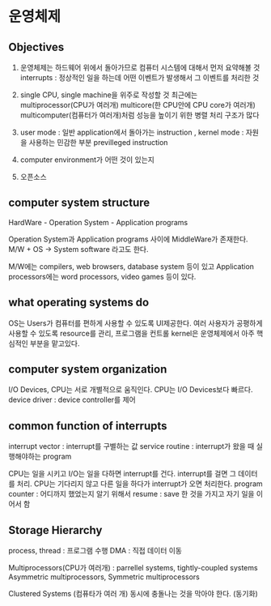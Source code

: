 # 운영체제

## Objectives

1. 운영체제는 하드웨어 위에서 돌아가므로 컴퓨터 시스템에 대해서 먼저 요약해볼 것
interrupts : 정상적인 일을 하는데 어떤 이벤트가 발생해서 그 이벤트를 처리한 것

2. single CPU, single machine을 위주로 작성할 것
최근에는 multiprocessor(CPU가 여러개) multicore(한 CPU안에 CPU core가 여러개) multicomputer(컴퓨터가 여러개)처럼 성능을 높이기 위한 병렬 처리 구조가 많다

3. user mode : 일반 application에서 돌아가는 instruction , kernel mode : 자원을 사용하는 민감한 부분 previlleged instruction 

4. computer environment가 어떤 것이 있는지

5. 오픈소스

## computer system structure

HardWare - Operation System - Application programs

Operation System과 Application programs 사이에 MiddleWare가 존재한다. 
M/W + OS -> System software 라고도 한다. 

M/W에는 compilers, web browsers, database system 등이 있고
Application processors에는 word processors, video games 등이 있다.

## what operating systems do

OS는 Users가 컴퓨터를 편하게 사용할 수 있도록 UI제공한다.
여러 사용자가 공평하게 사용할 수 있도록 resource를 관리, 프로그램을 컨트롤 
kernel은 운영체제에서 아주 핵심적인 부분을 맡고있다.

## computer system organization 

I/O Devices, CPU는 서로 개별적으로 움직인다. 
CPU는 I/O Devices보다 빠르다.
device driver : device controller를 제어 

## common function of interrupts 

interrupt vector : interrupt를 구별하는 값
service routine : interrupt가 왔을 때 실행해야하는 program

CPU는 일을 시키고 I/O는 일을 다하면 interrupt를 건다. interrupt를 걸면 그 데이터를 처리.
CPU는 기다리지 않고 다른 일을 하다가 interrupt가 오면 처리한다.
program counter : 어디까지 했었는지 알기 위해서 
resume : save 한 것을 가지고 자기 일을 이어서 함

## Storage Hierarchy

process, thread : 프로그램 수행
DMA : 직접 데이터 이동

Multiprocessors(CPU가 여러개) : parrellel systems, tightly-coupled systems
Asymmetric multiprocessors, Symmetric multiprocessors

Clustered Systems (컴퓨타가 여러 개)
동시에 충돌나는 것을 막아야 한다. (동기화)

